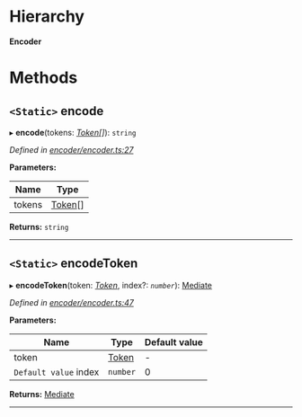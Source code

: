 

# Hierarchy

**Encoder**

# Methods

<a id="encode"></a>

## `<Static>` encode

▸ **encode**(tokens: *[Token](_token_token_.token.md)[]*): `string`

*Defined in [encoder/encoder.ts:27](https://github.com/paritytech/js-libs/blob/9bb8d04/packages/abi/src/encoder/encoder.ts#L27)*

**Parameters:**

| Name | Type |
| ------ | ------ |
| tokens | [Token](_token_token_.token.md)[] |

**Returns:** `string`

___
<a id="encodetoken"></a>

## `<Static>` encodeToken

▸ **encodeToken**(token: *[Token](_token_token_.token.md)*, index?: *`number`*): [Mediate](_encoder_mediate_.mediate.md)

*Defined in [encoder/encoder.ts:47](https://github.com/paritytech/js-libs/blob/9bb8d04/packages/abi/src/encoder/encoder.ts#L47)*

**Parameters:**

| Name | Type | Default value |
| ------ | ------ | ------ |
| token | [Token](_token_token_.token.md) | - |
| `Default value` index | `number` | 0 |

**Returns:** [Mediate](_encoder_mediate_.mediate.md)

___

